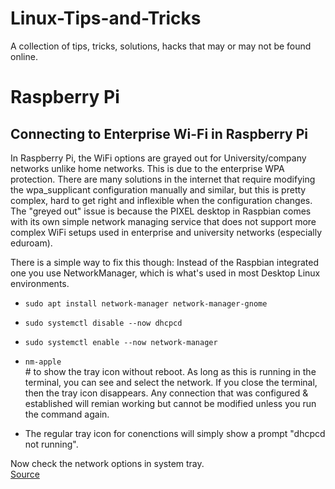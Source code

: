 # Linux-Tips-and-Tricks
A collection of tips, tricks, solutions, hacks that may or may not be found online. 

Raspberry Pi
===
Connecting to Enterprise Wi-Fi in Raspberry Pi
---
In Raspberry Pi, the WiFi options are grayed out for University/company networks unlike home networks. This is due to the enterprise WPA protection. There are many solutions in the internet that require modifying the wpa_supplicant configuration manually and similar, but this is pretty complex, hard to get right and inflexible when the configuration changes. The "greyed out" issue is because the PIXEL desktop in Raspbian comes with its own simple network managing service that does not support more complex WiFi setups used in enterprise and university networks (especially eduroam).

There is a simple way to fix this though: Instead of the Raspbian integrated one you use NetworkManager, which is what's used in most Desktop Linux environments.
* `sudo apt install network-manager network-manager-gnome`
* `sudo systemctl disable --now dhcpcd`
* `sudo systemctl enable --now network-manager`

* `nm-apple` 
<br /># to show the tray icon without reboot. As long as this is running in the terminal, you can see and select the network. If you close the terminal, then the tray icon disappears. Any connection that was configured & established will remian working but cannot be modified unless you run the command again.
* The regular tray icon for conenctions will simply show a prompt "dhcpcd not running".

Now check the network options in system tray.
<br />[Source](https://raspberrypi.stackexchange.com/a/119653)
